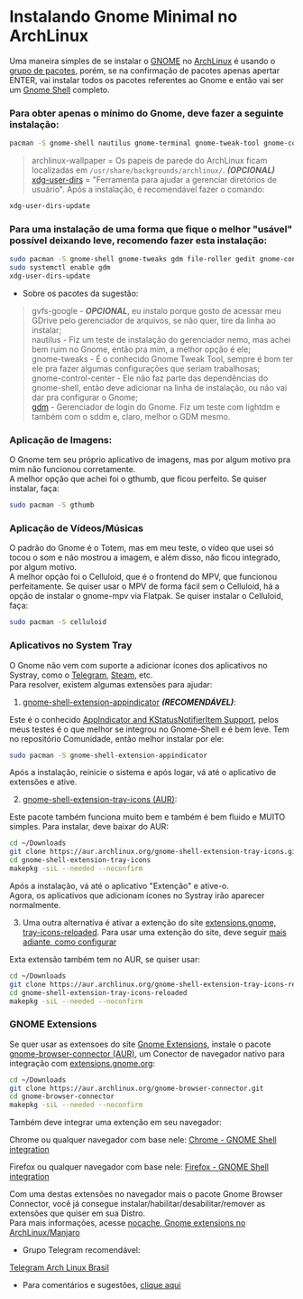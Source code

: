 # Instalando Gnome Minimal no ArchLinux

Uma maneira simples de se instalar o [GNOME](https://wiki.archlinux.org/title/GNOME_(Portugu%C3%AAs)) no [ArchLinux](https://wiki.archlinux.org/title/Main_page_(Portugu%C3%AAs)) é usando o [grupo de pacotes](https://wiki.archlinux.org/title/Meta_package_and_package_group_(Portugu%C3%AAs)), porém, se na confirmação de pacotes apenas apertar ENTER, vai instalar todos os pacotes referentes ao Gnome e então vai ser um [Gnome Shell](https://wiki.archlinux.org/title/GNOME_(Portugu%C3%AAs)) completo.  

### Para obter apenas o mínimo do Gnome, deve fazer a seguinte instalação:

```bash
pacman -S gnome-shell nautilus gnome-terminal gnome-tweak-tool gnome-control-center xdg-user-dirs gdm archlinux-wallpaper
```
> archlinux-wallpaper = Os papeis de parede do ArchLinux ficam localizadas em `/usr/share/backgrounds/archlinux/`. ***(OPCIONAL)***  
[xdg-user-dirs](https://wiki.archlinux.org/title/XDG_user_directories_(Portugu%C3%AAs)) = "Ferramenta para ajudar a gerenciar diretórios de usuário". Após a instalação, é recomendável fazer o comando:

```bash
xdg-user-dirs-update
```

### Para uma instalação de uma forma que fique o melhor "usável" possível deixando leve, recomendo fazer esta instalação:

```bash
sudo pacman -S gnome-shell gnome-tweaks gdm file-roller gedit gnome-control-center gnome-system-monitor gnome-terminal gvfs-google nautilus xdg-user-dirs archlinux-wallpaper
sudo systemctl enable gdm
xdg-user-dirs-update
```
* Sobre os pacotes da sugestão:  

> gvfs-google - ***OPCIONAL***, eu instalo porque gosto de acessar meu GDrive pelo gerenciador de arquivos, se não quer, tire da linha ao instalar;  
nautilus - Fiz um teste de instalação do gerenciador nemo, mas achei bem ruim no Gnome, então pra mim, a melhor opção é ele;  
gnome-tweaks - É o conhecido Gnome Tweak Tool, sempre é bom ter ele pra fazer algumas configurações que seriam trabalhosas;  
gnome-control-center - Ele não faz parte das dependências do gnome-shell, então deve adicionar na linha de instalação, ou não vai dar pra configurar o Gnome;  
[gdm](https://wiki.archlinux.org/title/GDM_(Portugu%C3%AAs)) - Gerenciador de login do Gnome. Fiz um teste com lightdm e também com o sddm e, claro, melhor o GDM mesmo.  

### Aplicação de Imagens:  

O Gnome tem seu próprio aplicativo de imagens, mas por algum motivo pra mim não funcionou corretamente.  
A melhor opção que achei foi o gthumb, que ficou perfeito. Se quiser instalar, faça:

```bash
sudo pacman -S gthumb
```

### Aplicação de Vídeos/Músicas

O padrão do Gnome é o Totem, mas em meu teste, o vídeo que usei só tocou o som e não mostrou a imagem, e além disso, não ficou integrado, por algum motivo.  
A melhor opção foi o Celluloid, que é o frontend do MPV, que funcionou perfeitamente. Se quiser usar o MPV de forma fácil sem o Celluloid, há a opção de instalar o gnome-mpv via Flatpak. Se quiser instalar o Celluloid, faça:

```bash
sudo pacman -S celluloid
```
### Aplicativos no System Tray  

O Gnome não vem com suporte a adicionar ícones dos aplicativos no Systray, como o [Telegram](https://archlinux.org/packages/community/x86_64/telegram-desktop/), [Steam](https://archlinux.org/packages/multilib/x86_64/steam/), etc.  
Para resolver, existem algumas extensões para ajudar:  

1) [gnome-shell-extension-appindicator](https://archlinux.org/packages/community/any/gnome-shell-extension-appindicator/) ***(RECOMENDÁVEL)***:  

Este é o conhecido [AppIndicator and KStatusNotifierItem Support](https://extensions.gnome.org/extension/615/appindicator-support/), pelos meus testes é o que melhor se integrou no Gnome-Shell e é bem leve. Tem no repositório Comunidade, então melhor instalar por ele:

```bash
sudo pacman -S gnome-shell-extension-appindicator
```

Após a instalação, reinicie o sistema e após logar, vá até o aplicativo de extensões e ative.

2) [gnome-shell-extension-tray-icons (AUR)](https://aur.archlinux.org/packages/gnome-shell-extension-tray-icons):  

Este pacote também funciona muito bem e também é bem fluido e MUITO simples. Para instalar, deve baixar do AUR:

```bash
cd ~/Downloads
git clone https://aur.archlinux.org/gnome-shell-extension-tray-icons.git
cd gnome-shell-extension-tray-icons
makepkg -siL --needed --noconfirm
```

Após a instalação, vá até o aplicativo "Extenção" e ative-o.  
Agora, os aplicativos que adicionam ícones no Systray irão aparecer normalmente.

3) Uma outra alternativa é ativar a extenção do site [extensions.gnome, tray-icons-reloaded](https://extensions.gnome.org/extension/2890/tray-icons-reloaded/). Para usar uma extenção do site, deve seguir [mais adiante, como configurar](https://github.com/elppans/doc-linux/edit/main/archlinux_gnome_minimal.md#gnome-extensions)  

Exta extensão também tem no AUR, se quiser usar:

```bash
cd ~/Downloads
git clone https://aur.archlinux.org/gnome-shell-extension-tray-icons-reloaded
cd gnome-shell-extension-tray-icons-reloaded
makepkg -siL --needed --noconfirm
```
### GNOME Extensions

Se quer usar as extensoes do site [Gnome Extensions](https://extensions.gnome.org/), instale o pacote [gnome-browser-connector (AUR)](https://aur.archlinux.org/packages/gnome-browser-connector), um Conector de navegador nativo para integração com [extensions.gnome.org](https://extensions.gnome.org/):

```bash
cd ~/Downloads
git clone https://aur.archlinux.org/gnome-browser-connector.git
cd gnome-browser-connector
makepkg -siL --needed --noconfirm
```
Também deve integrar uma extenção em seu navegador:  

Chrome ou qualquer navegador com base nele: [Chrome - GNOME Shell integration](https://chrome.google.com/webstore/detail/gnome-shell-integration/gphhapmejobijbbhgpjhcjognlahblep)  

Firefox ou qualquer navegador com base nele: [Firefox - GNOME Shell integration](https://addons.mozilla.org/pt-BR/firefox/addon/gnome-shell-integration/)  

Com uma destas extensões no navegador mais o pacote Gnome Browser Connector, você já consegue instalar/habilitar/desabilitar/remover as extensões que quiser em sua Distro.  
Para mais informações, acesse [nocache, Gnome extensions no ArchLinux/Manjaro](https://nocache.org/p/how-to-install-gnome-extensions-on-arch-linux-manjaro)  

* Grupo Telegram recomendável:  

[Telegram Arch Linux Brasil](https://t.me/archlinuxbr)  


* Para comentários e sugestões, [clique aqui](https://github.com/elppans/doc-linux/issues)

